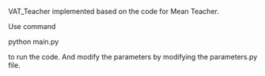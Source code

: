 
VAT_Teacher implemented based on the code for Mean Teacher.

Use command

python main.py

to run the code. And modify the parameters by modifying the parameters.py file.
